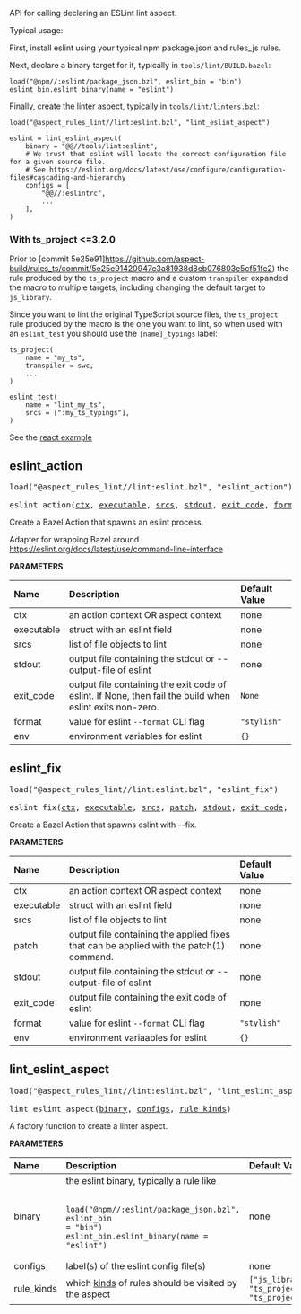 <!-- Generated with Stardoc: http://skydoc.bazel.build -->

API for calling declaring an ESLint lint aspect.

Typical usage:

First, install eslint using your typical npm package.json and rules_js rules.

Next, declare a binary target for it, typically in `tools/lint/BUILD.bazel`:

```starlark
load("@npm//:eslint/package_json.bzl", eslint_bin = "bin")
eslint_bin.eslint_binary(name = "eslint")
```

Finally, create the linter aspect, typically in `tools/lint/linters.bzl`:

```starlark
load("@aspect_rules_lint//lint:eslint.bzl", "lint_eslint_aspect")

eslint = lint_eslint_aspect(
    binary = "@@//tools/lint:eslint",
    # We trust that eslint will locate the correct configuration file for a given source file.
    # See https://eslint.org/docs/latest/use/configure/configuration-files#cascading-and-hierarchy
    configs = [
        "@@//:eslintrc",
        ...
    ],
)
```

### With ts_project <=3.2.0

Prior to [commit 5e25e91]https://github.com/aspect-build/rules_ts/commit/5e25e91420947e3a81938d8eb076803e5cf51fe2)
the rule produced by the `ts_project` macro and a custom `transpiler` expanded the macro to
multiple targets, including changing the default target to `js_library`.

Since you want to lint the original TypeScript source files, the `ts_project` rule produced
by the macro is the one you want to lint, so when used with an `eslint_test` you should use
the `[name]_typings` label:

```
ts_project(
    name = "my_ts",
    transpiler = swc,
    ...
)

eslint_test(
    name = "lint_my_ts",
    srcs = [":my_ts_typings"],
)
```

See the [react example](https://github.com/bazelbuild/examples/blob/b498bb106b2028b531ceffbd10cc89530814a177/frontend/react/src/BUILD.bazel#L86-L92)

<a id="eslint_action"></a>

## eslint_action

<pre>
load("@aspect_rules_lint//lint:eslint.bzl", "eslint_action")

eslint_action(<a href="#eslint_action-ctx">ctx</a>, <a href="#eslint_action-executable">executable</a>, <a href="#eslint_action-srcs">srcs</a>, <a href="#eslint_action-stdout">stdout</a>, <a href="#eslint_action-exit_code">exit_code</a>, <a href="#eslint_action-format">format</a>, <a href="#eslint_action-env">env</a>)
</pre>

Create a Bazel Action that spawns an eslint process.

Adapter for wrapping Bazel around
https://eslint.org/docs/latest/use/command-line-interface


**PARAMETERS**


| Name  | Description | Default Value |
| :------------- | :------------- | :------------- |
| <a id="eslint_action-ctx"></a>ctx |  an action context OR aspect context   |  none |
| <a id="eslint_action-executable"></a>executable |  struct with an eslint field   |  none |
| <a id="eslint_action-srcs"></a>srcs |  list of file objects to lint   |  none |
| <a id="eslint_action-stdout"></a>stdout |  output file containing the stdout or --output-file of eslint   |  none |
| <a id="eslint_action-exit_code"></a>exit_code |  output file containing the exit code of eslint. If None, then fail the build when eslint exits non-zero.   |  `None` |
| <a id="eslint_action-format"></a>format |  value for eslint `--format` CLI flag   |  `"stylish"` |
| <a id="eslint_action-env"></a>env |  environment variables for eslint   |  `{}` |


<a id="eslint_fix"></a>

## eslint_fix

<pre>
load("@aspect_rules_lint//lint:eslint.bzl", "eslint_fix")

eslint_fix(<a href="#eslint_fix-ctx">ctx</a>, <a href="#eslint_fix-executable">executable</a>, <a href="#eslint_fix-srcs">srcs</a>, <a href="#eslint_fix-patch">patch</a>, <a href="#eslint_fix-stdout">stdout</a>, <a href="#eslint_fix-exit_code">exit_code</a>, <a href="#eslint_fix-format">format</a>, <a href="#eslint_fix-env">env</a>)
</pre>

Create a Bazel Action that spawns eslint with --fix.

**PARAMETERS**


| Name  | Description | Default Value |
| :------------- | :------------- | :------------- |
| <a id="eslint_fix-ctx"></a>ctx |  an action context OR aspect context   |  none |
| <a id="eslint_fix-executable"></a>executable |  struct with an eslint field   |  none |
| <a id="eslint_fix-srcs"></a>srcs |  list of file objects to lint   |  none |
| <a id="eslint_fix-patch"></a>patch |  output file containing the applied fixes that can be applied with the patch(1) command.   |  none |
| <a id="eslint_fix-stdout"></a>stdout |  output file containing the stdout or --output-file of eslint   |  none |
| <a id="eslint_fix-exit_code"></a>exit_code |  output file containing the exit code of eslint   |  none |
| <a id="eslint_fix-format"></a>format |  value for eslint `--format` CLI flag   |  `"stylish"` |
| <a id="eslint_fix-env"></a>env |  environment variaables for eslint   |  `{}` |


<a id="lint_eslint_aspect"></a>

## lint_eslint_aspect

<pre>
load("@aspect_rules_lint//lint:eslint.bzl", "lint_eslint_aspect")

lint_eslint_aspect(<a href="#lint_eslint_aspect-binary">binary</a>, <a href="#lint_eslint_aspect-configs">configs</a>, <a href="#lint_eslint_aspect-rule_kinds">rule_kinds</a>)
</pre>

A factory function to create a linter aspect.

**PARAMETERS**


| Name  | Description | Default Value |
| :------------- | :------------- | :------------- |
| <a id="lint_eslint_aspect-binary"></a>binary |  the eslint binary, typically a rule like<br><br><pre><code>load("@npm//:eslint/package_json.bzl", eslint_bin = "bin")&#10;eslint_bin.eslint_binary(name = "eslint")</code></pre>   |  none |
| <a id="lint_eslint_aspect-configs"></a>configs |  label(s) of the eslint config file(s)   |  none |
| <a id="lint_eslint_aspect-rule_kinds"></a>rule_kinds |  which [kinds](https://bazel.build/query/language#kind) of rules should be visited by the aspect   |  `["js_library", "ts_project", "ts_project_rule"]` |


